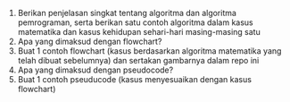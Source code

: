 1. Berikan penjelasan singkat tentang algoritma dan algoritma pemrograman, serta berikan satu contoh algoritma dalam kasus matematika dan kasus kehidupan sehari-hari masing-masing satu
2. Apa yang dimaksud dengan flowchart?
3. Buat 1 contoh flowchart (kasus berdasarkan algoritma matematika yang telah dibuat sebelumnya) dan sertakan gambarnya dalam repo ini
4. Apa yang dimaksud dengan pseudocode?
5. Buat 1 contoh pseuducode (kasus menyesuaikan dengan kasus flowchart)